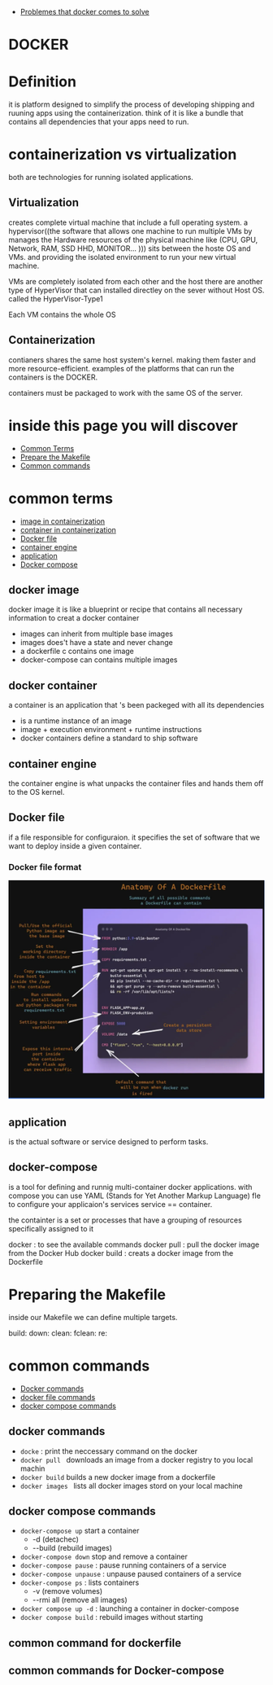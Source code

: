 
- [Problemes that docker comes to solve](problemes.md)

# DOCKER
# Definition
it is platform designed to simplify the process of developing shipping and ruuning apps using the containerization. think of it is like a bundle that contains all dependencies that your apps need to run.


# containerization vs virtualization
both are technologies for running isolated applications.

## Virtualization
creates complete virtual machine that include a full operating system. a hypervisor((the software that allows one machine to run multiple VMs by  manages the Hardware resources of the physical machine like (CPU, GPU, Network, RAM, SSD HHD, MONITOR... ))) sits between the hoste OS and VMs. and providing the isolated environment to run your new virtual machine.

VMs are completely isolated from each other and the host
there are another type of HyperVisor that can installed directley on the sever without Host OS. called the HyperVisor-Type1

Each VM contains the whole OS

## Containerization
contianers shares the same host system's kernel. making them faster and more resource-efficient.
examples of the platforms that can run the containers is the DOCKER.

containers must be packaged to work with the same OS of the server.

# inside this page you will discover
- [Common Terms](#common-terms)
- [Prepare the Makefile](#preparing-the-makefile)
- [Common commands](#common-commands)

# common terms
- [image in containerization](#docker-image)
- [container in containerization](#docker-container)
- [Docker file](#docker-file)
- [container engine](#container-engine)
- [application](#application)
- [Docker compose](#Docker-compose)

## docker image
docker image it is like a blueprint or recipe that contains all necessary information to creat a docker container
- images can inherit from multiple base images 
- images does't have a state and never change
- a dockerfile c contains one image
- docker-compose can contains multiple images

## docker container
a container is an application that 's been packeged with all its dependencies

- is a runtime instance of an image
- image + execution environment + runtime instructions
- docker containers define a standard to ship software

## container engine
the container engine is what unpacks the container files and hands them off to the OS kernel. 

## Docker file 
if a file responsible for configuraion. it specifies the set of software that we want to deploy inside a given container.
### Docker file format
![basic commands](./BasicDockerCommands.png)

## application
is the actual software or service designed to perform tasks.

## docker-compose
is a tool for defining and runnig multi-container docker applications. with compose you can use YAML (Stands for Yet Another Markup Language) fle to configure your applicaion's services
service == container.


the containter is a set or processes that have a grouping of resources specifically assigned to it

docker : to see the available commands
docker pull : pull the docker image from the Docker Hub
docker build : creats a docker image from the Dockerfile

# Preparing the Makefile 
inside our Makefile we can define multiple targets.

build:
down:
clean:
fclean:
re:

# common commands
- [Docker commands](#docker-commands)
- [docker file commands](#common-command-for-dockerfile)
- [docker compose commands](#docker-compose-commands)
## docker commands
- `docke` : print the neccessary command on the docker
- `docker pull `  downloads an image from a docker registry to you local machin
- `docker build`  builds a new docker image from a dockerfile
- `docker images ` lists all docker images stord on your local machine

## docker compose commands
- `docker-compose up` start a container
	- -d (detachec)
	- --build (rebuild images)
- `docker-compose down` stop and remove a container
- `docker-compose pause` : pause running containers of a service
- `docker-compose unpause` : unpause paused containers of a service
- `docker-compose ps` : lists containers
	- -v (remove volumes)
	- --rmi all (remove all images)
- `docker compose up -d` : launching a container in docker-compose
- `docker compose build` : rebuild images without starting 

## common command for dockerfile

## common commands for Docker-compose


